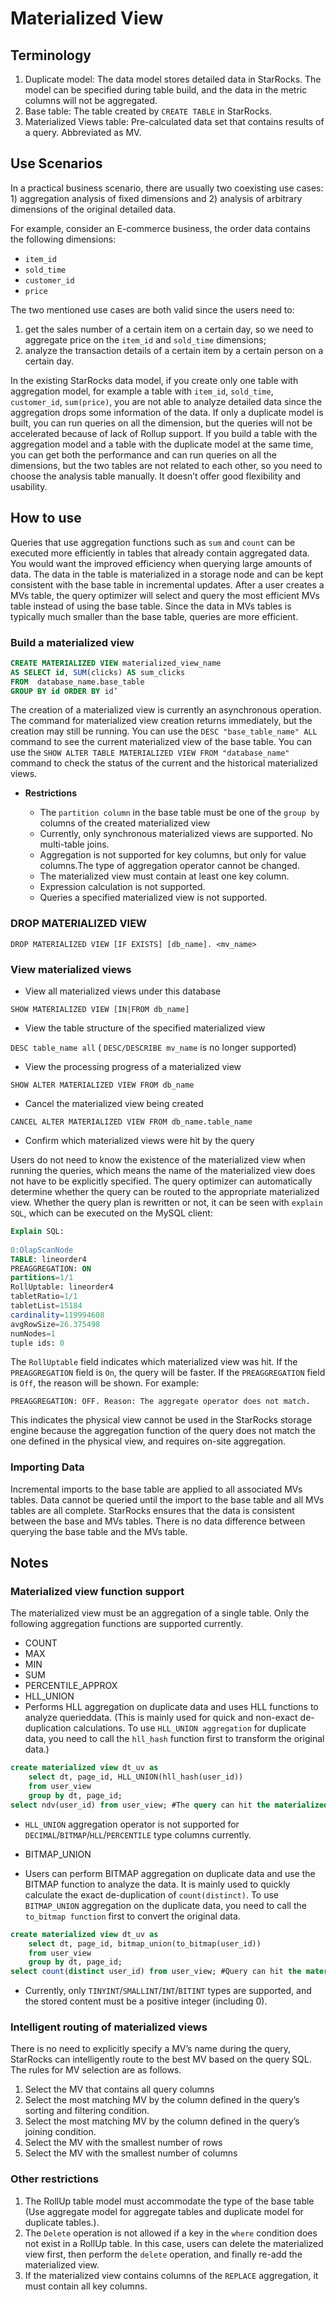 # Materialized View

## Terminology

1. Duplicate model: The data model stores detailed data in StarRocks. The model can be specified during table build, and the data in the metric columns will not be aggregated.
2. Base table: The table created by `CREATE TABLE` in StarRocks.
3. Materialized Views table: Pre-calculated data set that contains results of a query. Abbreviated as MV.

## Use Scenarios

In a practical business scenario, there are usually two coexisting use cases: 1) aggregation analysis of fixed dimensions and 2) analysis of arbitrary dimensions of the original detailed data.

For example, consider an E-commerce business, the order data contains the following dimensions:

* `item_id`
* `sold_time`
* `customer_id`
* `price`

The two mentioned use cases are both valid since the users need to:

1. get the sales number of a certain item on a certain day, so we need to aggregate price on the `item_id` and `sold_time` dimensions;
2. analyze the transaction details of a certain item by a certain person on a certain day.

In the existing StarRocks data model, if you create only one table with aggregation model, for example a table with `item_id`, `sold_time`, `customer_id`, `sum(price)`, you are not able to analyze detailed data since the aggregation drops some information of the data. If only a duplicate model is built, you can run queries on all the dimension, but the queries will not be accelerated because of lack of Rollup support. If you build a table with the aggregation model and a table with the duplicate model at the same time, you can get both the performance and can run queries on all the dimensions, but the two tables are not related to each other, so you need to choose the analysis table manually. It doesn’t offer good flexibility and usability.

## How to use

Queries that use aggregation functions such as `sum` and `count` can be executed more efficiently in tables that already contain aggregated data. You would want the improved efficiency when querying large amounts of data. The data in the table is materialized in a storage node and can be kept consistent with the base table in incremental updates. After a user creates a MVs table, the query optimizer will select and query the most efficient MVs table instead of using the base table. Since the data in MVs tables is typically much smaller than the base table, queries are more efficient.

### **Build a materialized view**

~~~sql
CREATE MATERIALIZED VIEW materialized_view_name
AS SELECT id, SUM(clicks) AS sum_clicks
FROM  database_name.base_table
GROUP BY id ORDER BY id’
~~~

The creation of a materialized view is currently an asynchronous operation. The command for materialized view creation returns immediately, but the creation may still be running. You can use the `DESC "base_table_name" ALL` command to see the current materialized view of the base table. You can use the `SHOW ALTER TABLE MATERIALIZED VIEW FROM "database_name"` command to check the status of the current and the historical materialized views.

* **Restrictions**

  * The `partition column` in the base table must be one of  the `group by` columns of the created materialized view
  * Currently, only synchronous materialized views are supported. No multi-table joins.
  * Aggregation is not supported for key columns, but only for value columns.The type of aggregation operator cannot be changed.
  * The materialized view must contain at least one key column.
  * Expression calculation is not supported.
  * Queries a specified materialized view is not supported.

### **DROP MATERIALIZED VIEW**

`DROP MATERIALIZED VIEW [IF EXISTS] [db_name]. <mv_name>`

### **View materialized views**

* View all materialized views under this database

`SHOW MATERIALIZED VIEW [IN|FROM db_name]`

* View the table structure of the specified materialized view

`DESC table_name all`
( `DESC/DESCRIBE mv_name` is no longer supported)

* View the processing progress of a materialized view

`SHOW ALTER MATERIALIZED VIEW FROM db_name`

* Cancel the materialized view being created

`CANCEL ALTER MATERIALIZED VIEW FROM db_name.table_name`

* Confirm which materialized views were hit by the query

Users do not need to know the existence of the materialized view when running the queries, which means the name of the materialized view does not have to be explicitly specified. The query optimizer can automatically determine whether the query can be routed to the appropriate materialized view. Whether the query plan is rewritten or not, it can be seen with `explain SQL`, which can be executed on the MySQL client:

~~~SQL
Explain SQL:
 
0:OlapScanNode
TABLE: lineorder4
PREAGGREGATION: ON
partitions=1/1
RollUptable: lineorder4
tabletRatio=1/1
tabletList=15184
cardinality=119994608
avgRowSize=26.375498
numNodes=1
tuple ids: 0
~~~

The `RollUptable` field indicates which materialized view was hit. If the `PREAGGREGATION` field is `On`, the query will be faster. If the `PREAGGREGATION` field is `Off`, the reason will be shown. For example:

~~~ TEXT
PREAGGREGATION: OFF. Reason: The aggregate operator does not match.
~~~

This indicates the physical view cannot be used in the StarRocks storage engine because the aggregation function of the query does not match the one defined in the physical view, and requires on-site aggregation.

### **Importing Data**

Incremental imports to the base table are applied to all associated MVs tables. Data cannot be queried until the import to the base table and all MVs tables are all complete. StarRocks ensures that the data is consistent between the base and MVs tables. There is no data difference between querying the base table and the MVs table.

## Notes

### **Materialized view function support**

The materialized view must be an aggregation of a single table. Only the following aggregation functions are supported currently.

* COUNT
* MAX
* MIN
* SUM
* PERCENTILE_APPROX
* HLL_UNION
* Performs HLL aggregation on duplicate data and uses HLL functions to analyze querieddata. (This is mainly used for quick and non-exact de-duplication calculations. To use `HLL_UNION aggregation` for duplicate data, you need to call the `hll_hash` function first to transform the original data.)

~~~SQL
create materialized view dt_uv as
    select dt, page_id, HLL_UNION(hll_hash(user_id))
    from user_view
    group by dt, page_id;
select ndv(user_id) from user_view; #The query can hit the materialized view
~~~

* `HLL_UNION` aggregation operator is not supported for `DECIMAL`/`BITMAP`/`HLL`/`PERCENTILE` type columns currently.

* BITMAP_UNION

* Users can perform BITMAP aggregation on duplicate data and use the BITMAP function to analyze the data. It is mainly used to quickly calculate the exact de-duplication of `count(distinct)`. To use `BITMAP_UNION` aggregation on the duplicate data, you need to call the `to_bitmap function` first to convert the original data.

~~~SQL
create materialized view dt_uv as
    select dt, page_id, bitmap_union(to_bitmap(user_id))
    from user_view
    group by dt, page_id;
select count(distinct user_id) from user_view; #Query can hit the materialized view
~~~

* Currently, only `TINYINT`/`SMALLINT`/`INT`/`BITINT` types are supported, and the stored content must be a positive integer (including 0).

### **Intelligent routing of materialized views**

There is no need to explicitly specify a MV’s name during the query, StarRocks can intelligently route to the best MV based on the query SQL. The rules for MV selection are as follows.

1. Select the MV that contains all query columns
2. Select the most matching MV by the column defined in the query’s sorting and filtering condition.
3. Select the most matching MV by the column defined in the query’s joining condition.
4. Select the MV with the smallest number of rows
5. Select the MV with the smallest number of columns

### **Other restrictions**

1. The RollUp table model must accommodate the type of the base table (Use aggregate model for aggregate tables and duplicate model for duplicate tables.).
2. The `Delete` operation is not allowed if a key in the `where` condition does not exist in a RollUp table. In this case, users can delete the materialized view first, then perform the `delete` operation, and finally re-add the materialized view.
3. If the materialized view contains columns of the `REPLACE` aggregation, it must contain all key columns.
